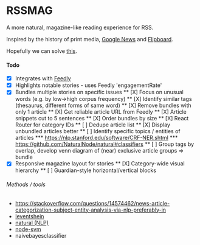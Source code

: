 # RSSMAG
A more natural, magazine-like reading experience for RSS.

Inspired by the history of print media, [Google News](news.google.com) and [Flipboard](flipboard.com).

Hopefully we can solve [this](https://news.ycombinator.com/item?id=12933006).

#### Todo
* [X] Integrates with [Feedly](feedly.com)
* [X] Highlights notable stories - uses Feedly 'engagementRate'
* [X] Bundles multiple stories on specific issues
** [X] Focus on unusual words (e.g. by low->high corpus frequency)
** [X] Identify similar tags (thesaurus, different forms of same word)
** [X] Remove bundles with only 1 article
** [X] Get reliable article URL from Feedly
** [X] Article snippets cut to 5 sentences
** [X] Order bundles by size
** [X] React Router for category IDs
** [ ] Dedupe article list
** [X] Display unbundled articles better
** [ ] Identify specific topics / entities of articles
*** https://nlp.stanford.edu/software/CRF-NER.shtml
*** https://github.com/NaturalNode/natural#classifiers
** [ ] Group tags by overlap, develop venn diagram of (near) exclusive article groups => bundle
* [X] Responsive magazine layout for stories
** [X] Category-wide visual hierarchy
** [ ] Guardian-style horizontal/vertical blocks

###### Methods / tools
* https://stackoverflow.com/questions/14574462/news-article-categorization-subject-entity-analysis-via-nlp-preferably-in
* [leventshein](https://stackoverflow.com/a/42287748/1053937)
* [natural (NLP)](https://dzone.com/articles/using-natural-nlp-module)
* [node-svm](http://svmlight.joachims.org/)
* naivebayesclassifier
